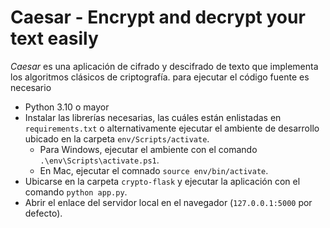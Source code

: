 # Caesar - Encrypt and decrypt your text easily

*Caesar* es una aplicación de cifrado y descifrado de texto que implementa los algoritmos clásicos de criptografía. para ejecutar el código fuente es necesario 
- Python 3.10 o mayor
- Instalar las librerías necesarias, las cuáles están enlistadas en `requirements.txt` o alternativamente ejecutar el ambiente de desarrollo ubicado en la carpeta `env/Scripts/activate`.
  - Para Windows, ejecutar el ambiente con el comando `.\env\Scripts\activate.ps1`.
  - En Mac, ejecutar el comnado `source env/bin/activate`.
- Ubicarse en la carpeta `crypto-flask` y ejecutar la aplicación con el comando `python app.py`.
- Abrir el enlace del servidor local en el navegador (`127.0.0.1:5000` por defecto).

